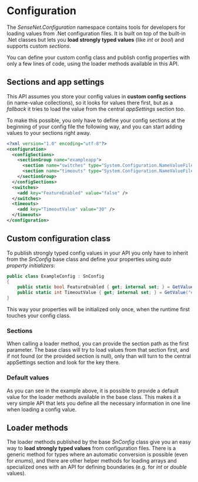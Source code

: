 ﻿# Configuration
The *SenseNet.Configuration* namespace contains tools for developers for loading values from .Net configuration files. It is built on top of the built-in .Net classes but lets you **load strongly typed values** (like *int* or *bool*) and supports custom *sections*.

You can define your custom config class and publish config properties with only a few lines of code, using the loader methods available in this API.

## Sections and app settings
This API assumes you store your config values in **custom config sections** (in name-value collections), so it looks for values there first, but as a *fallback* it tries to load the value from the central *appSettings* section too.

To make this possible, you only have to define your config sections at the beginning of your config file the following way, and you can start adding values to your sections right away.

```xml
<?xml version="1.0" encoding="utf-8"?>
<configuration>
  <configSections>
    <sectionGroup name="exampleapp">
      <section name="switches" type="System.Configuration.NameValueFileSectionHandler" />
      <section name="timeouts" type="System.Configuration.NameValueFileSectionHandler" />
    </sectionGroup>
  </configSections>
  <switches>
    <add key="FeatureEnabled" value="false" />
  </switches>
  <timeouts>
    <add key="TimeoutValue" value="30" />
  </timeouts>
</configuration>
```

## Custom configuration class
To publish strongly typed config values in your API you only have to inherit from the *SnConfig* base class and define your properties using *auto property initializers*:

```csharp
public class ExampleConfig : SnConfig
{
    public static bool FeatureEnabled { get; internal set; } = GetValue("exampleapp/switches", "FeatureEnabled", true);
    public static int TimeoutValue { get; internal set; } = GetValue("exampleapp/timeouts", "TimeoutValue", 60);
}
```

This way your properties will be initialized only once, when the runtime first touches your config class.

### Sections
When calling a loader method, you can provide the section path as the first parameter. The base class will try to load values from that section first, and if not found (or the provided section is null), only than will turn to the central appSettings section and look for the key there.

### Default values
As you can see in the example above, it is possible to provide a default value for the loader methods available in the base class. This makes it a very simple API that lets you define all the necessary information in one line when loading a config value.

## Loader methods
The loader methods published by the base *SnConfig* class give you an easy way to **load strongly typed values** from configuration files. There is a generic method for types where an automatic conversion is possible (even for *enums*), and there are other helper methods for loading arrays and specialized ones with an API for defining boundaries (e.g. for *int* or *double* values).